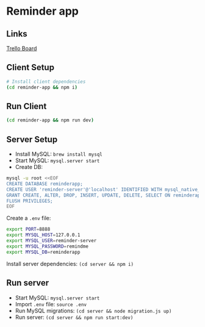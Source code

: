 # Reminder app

## Links

[Trello Board](https://trello.com/b/sju98YUZ/reminder-app])

## Client Setup

```sh
# Install client dependencies
(cd reminder-app && npm i)
```

## Run Client

```sh
(cd reminder-app && npm run dev)
```

## Server Setup

- Install MySQL: `brew install mysql`
- Start MySQL: `mysql.server start`
- Create DB:

```sh
mysql -u root <<EOF
CREATE DATABASE reminderapp;
CREATE USER 'reminder-server'@'localhost' IDENTIFIED WITH mysql_native_password BY 'remindme';
GRANT CREATE, ALTER, DROP, INSERT, UPDATE, DELETE, SELECT ON reminderapp.* TO 'reminder-server'@'localhost';
FLUSH PRIVILEGES;
EOF
```

Create a `.env` file:

```sh
export PORT=8888
export MYSQL_HOST=127.0.0.1
export MYSQL_USER=reminder-server
export MYSQL_PASSWORD=remindme
export MYSQL_DB=reminderapp
```

Install server dependencies: `(cd server && npm i)`

## Run server

- Start MySQL: `mysql.server start`
- Import `.env` file: `source .env`
- Run MySQL migrations: `(cd server && node migration.js up)`
- Run server: `(cd server && npm run start:dev)`
